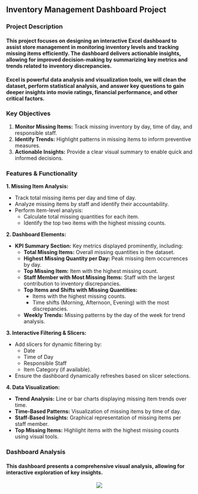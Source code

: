 ## **Inventory Management Dashboard Project**  


### Project Description
#### This project focuses on designing an interactive Excel dashboard to assist store management in monitoring inventory levels and tracking missing items efficiently. The dashboard delivers actionable insights, allowing for improved decision-making by summarizing key metrics and trends related to inventory discrepancies.
 
#### Excel is powerful data analysis and visualization tools, we will clean the dataset, perform statistical analysis, and answer key questions to gain deeper insights into movie ratings, financial performance, and other critical factors. 


### Key Objectives
1. **Monitor Missing Items:** Track missing inventory by day, time of day, and responsible staff.  
2. **Identify Trends:** Highlight patterns in missing items to inform preventive measures.  
3. **Actionable Insights:** Provide a clear visual summary to enable quick and informed decisions.  

### **Features & Functionality**  

**1. Missing Item Analysis:**  
- Track total missing items per day and time of day.  
- Analyze missing items by staff and identify their accountability.  
- Perform item-level analysis:  
  - Calculate total missing quantities for each item.  
  - Identify the top two items with the highest missing counts.  

**2. Dashboard Elements:**  
- **KPI Summary Section:** Key metrics displayed prominently, including:  
  - **Total Missing Items:** Overall missing quantities in the dataset.  
  - **Highest Missing Quantity per Day:** Peak missing item occurrences by day.  
  - **Top Missing Item:** Item with the highest missing count.  
  - **Staff Member with Most Missing Items:** Staff with the largest contribution to inventory discrepancies.  
  - **Top Items and Shifts with Missing Quantities:**  
    - Items with the highest missing counts.  
    - Time shifts (Morning, Afternoon, Evening) with the most discrepancies.  
  - **Weekly Trends:** Missing patterns by the day of the week for trend analysis.  

**3. Interactive Filtering & Slicers:**  
- Add slicers for dynamic filtering by:  
  - Date  
  - Time of Day  
  - Responsible Staff  
  - Item Category (if available).  
- Ensure the dashboard dynamically refreshes based on slicer selections.  

**4. Data Visualization:**  
- **Trend Analysis:** Line or bar charts displaying missing item trends over time.  
- **Time-Based Patterns:** Visualization of missing items by time of day.  
- **Staff-Based Insights:** Graphical representation of missing items per staff member.  
- **Top Missing Items:** Highlight items with the highest missing counts using visual tools.  


### Dashboard Analysis
#### This dashboard presents a comprehensive visual analysis, allowing for interactive exploration of key insights.

<p align="center">
    <img src="https://github.com/user-attachments/assets/d4e6a621-c935-4179-84cd-369192934c20">
</p>





